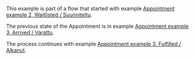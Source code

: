 This example is part of a flow that started with example
[Appointment example 2, Waitlisted / Suunniteltu](Appointment-appointment-status-extension-01.html).

The previous state of the Appointment is in example
[Appointment example 3, Arrived / Varattu](Appointment-appointment-status-extension-07.html).

The process continues with example
[Appointment example 3, Fulfilled / Alkanut](Appointment-appointment-status-extension-09.html).